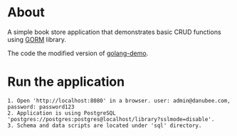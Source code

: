 # About

A simple book store application that demonstrates basic CRUD functions using [GORM](http://doc.gorm.io/) library.

The code the modified version of [golang-demo](https://github.com/rburawes/golang-demo).

# Run the application
```
1. Open 'http://localhost:8080' in a browser. user: admin@danubee.com, password: password123
2. Application is using PostgreSQL 'postgres://postgres:postgres@localhost/library?sslmode=disable'.
3. Schema and data scripts are located under 'sql' directory.
```
